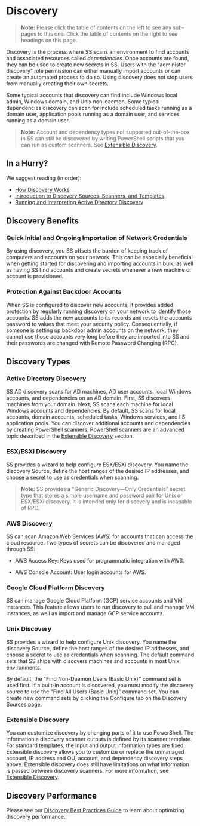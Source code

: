 [title]: # (Discovery)
[tags]: # (Discovery)
[priority]: # (1000)

# Discovery

> **Note:** Please click the table of contents on the left to see any sub-pages to this one. Click the table of contents on the right to see headings on this page.

Discovery is the process where SS scans an environment to find accounts and associated resources called *dependencies*. Once accounts are found, they can be used to create new secrets in SS. Users with the “administer discovery” role permission can either manually import accounts or can create an automated process to do so. Using discovery does not stop users from manually creating their own secrets.

Some typical accounts that discovery can find include Windows local admin, Windows domain, and Unix non-daemon. Some typical dependencies discovery can scan for include scheduled tasks running as a domain user, application pools running as a domain user, and services running as a domain user.

> **Note:** Account and dependency types not supported out-of-the-box in SS can still be discovered by writing PowerShell scripts that you can run as custom scanners. See [Extensible Discovery](#extensible-discovery).

## In a Hurry?

We suggest reading (in order): 

- [How Discovery Works](./how-discovery-works/index.md)
- [Introduction to Discovery Sources, Scanners, and Templates](./general-information/discovery-sources-scanners-templates/index.md)
- [Running and Interpreting Active Directory Discovery](./discovery-platform-specifics/active-directory-discovery/running-active-directory-discovery/index.md)

## Discovery Benefits

### Quick Initial and Ongoing Importation of Network Credentials

By using discovery, you SS offsets the burden of keeping track of computers and accounts on your network. This can be especially beneficial when getting started for discovering and importing accounts in bulk, as well as having SS find accounts and create secrets whenever a new machine or account is provisioned.

### Protection Against Backdoor Accounts

When SS is configured to discover new accounts, it provides added protection by regularly running discovery on your network to identify those accounts. SS adds the new accounts to its records and resets the accounts password to values that meet your security policy. Consequentially, if someone is setting up backdoor admin accounts on the network, they cannot use those accounts very long before they are imported into SS and their passwords are changed with Remote Password Changing (RPC).

## Discovery Types

### Active Directory Discovery

SS AD discovery scans for AD machines, AD user accounts, local Windows accounts, and dependencies on an AD domain. First, SS discovers machines from your domain. Next, SS scans each machine for local Windows accounts and dependencies. By default, SS scans for local accounts, domain accounts, scheduled tasks, Windows services, and IIS application pools. You can discover additional accounts and dependencies by creating PowerShell scanners. PowerShell scanners are an advanced topic described in the [Extensible Discovery](./extensible-discovery/index.md) section.

### ESX/ESXi Discovery

SS provides a wizard to help configure ESX/ESXi discovery. You name the discovery Source, define the host ranges of the desired IP addresses, and choose a secret to use as credentials when scanning. 

> **Note:** SS provides a "Generic Discovery—Only Credentials" secret type that stores a simple username and password pair for Unix or ESX/ESXi discovery. It is intended only for discovery and is incapable of RPC.

### AWS Discovery

SS can scan Amazon Web Services (AWS) for accounts that can access the cloud resource. Two types of secrets can be discovered and managed through SS:

- AWS Access Key: Keys used for programmatic integration with AWS.

- AWS Console Account: User login accounts for AWS.

### Google Cloud Platform Discovery

SS can manage Google Cloud Platform (GCP) service accounts and VM instances. This feature allows users to run discovery to pull and manage VM Instances, as well as import and manage GCP service accounts.

### Unix Discovery

SS provides a wizard to help configure Unix discovery. You name the discovery Source, define the host ranges of the desired IP addresses, and choose a secret to use as credentials when scanning. The default command sets that SS ships with discovers machines and accounts in most Unix environments.

By default, the "Find Non-Daemon Users (Basic Unix)**"** command set is used first. If a built-in account is discovered, you must modify the discovery source to use the "Find All Users (Basic Unix)" command set. You can create new command sets by clicking the Configure tab on the Discovery Sources page.

### Extensible Discovery

You can customize discovery by changing parts of it to use PowerShell. The information a discovery scanner outputs is defined by its scanner template. For standard templates, the input and output information types are fixed. Extensible discovery allows you to customize or replace the unmanaged account, IP address and OU, account, and dependency discovery steps above. Extensible discovery does still have limitations on what information is passed between discovery scanners. For more information, see [Extensible Discovery](./extensible-discovery/index.md).

## Discovery Performance

Please see our [Discovery Best Practices Guide](./discovery-best-practices/index.md) to learn about optimizing discovery performance.


